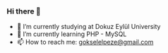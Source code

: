 ### Hi there 👋

- 🔭  I’m currently studying at Dokuz Eylül University
- 🌱  I’m currently learning PHP - MySQL
- 📫  How to reach me: gokselelpeze@gmail.com

<!--
**gokselelpeze/gokselelpeze** is a ✨ _special_ ✨ repository because its `README.md` (this file) appears on your GitHub profile.

Here are some ideas to get you started:

- 🔭 I’m currently studying at Dokuz Eylül University
- 🌱 I’m currently learning PHP - MySQL
- 👯 I’m looking to collaborate on ...
- 🤔 I’m looking for help with ...
- 💬 Ask me about ...
- 📫 How to reach me: gokselelpeze@gmail.com
- 😄 Pronouns: ...
- ⚡ Fun fact: ...
-->
